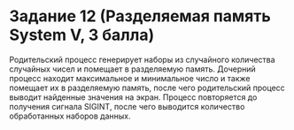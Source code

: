 # Задание 12 (Разделяемая память System V, 3 балла)
Родительский процесс генерирует наборы из случайного
количества случайных чисел и помещает в разделяемую
память.
Дочерний процесс находит максимальное и минимальное
число и также помещает их в разделяемую память, после
чего родительский процесс выводит найденные значения
на экран.
Процесс повторяется до получения сигнала SIGINT, после
чего выводится количество обработанных наборов
данных.